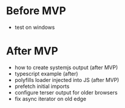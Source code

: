 # Before MVP

- test on windows

# After MVP

- how to create systemjs output (after MVP)
- typescript example (after)
- polyfills loader injected into JS (after MVP)
- prefetch initial imports
- configure terser output for older browsers
- fix async iterator on old edge
